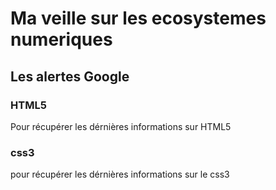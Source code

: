 # Ma veille sur les ecosystemes numeriques

## Les alertes Google

### HTML5
Pour récupérer les dérnières informations sur HTML5

### css3
pour récupérer les dérnières informations sur le css3
